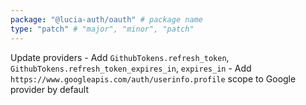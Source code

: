 ```yaml
---
package: "@lucia-auth/oauth" # package name
type: "patch" # "major", "minor", "patch"
---
```


Update providers
    - Add `GithubTokens.refresh_token`, `GithubTokens.refresh_token_expires_in`, `expires_in`
    - Add `https://www.googleapis.com/auth/userinfo.profile` scope to Google provider by default